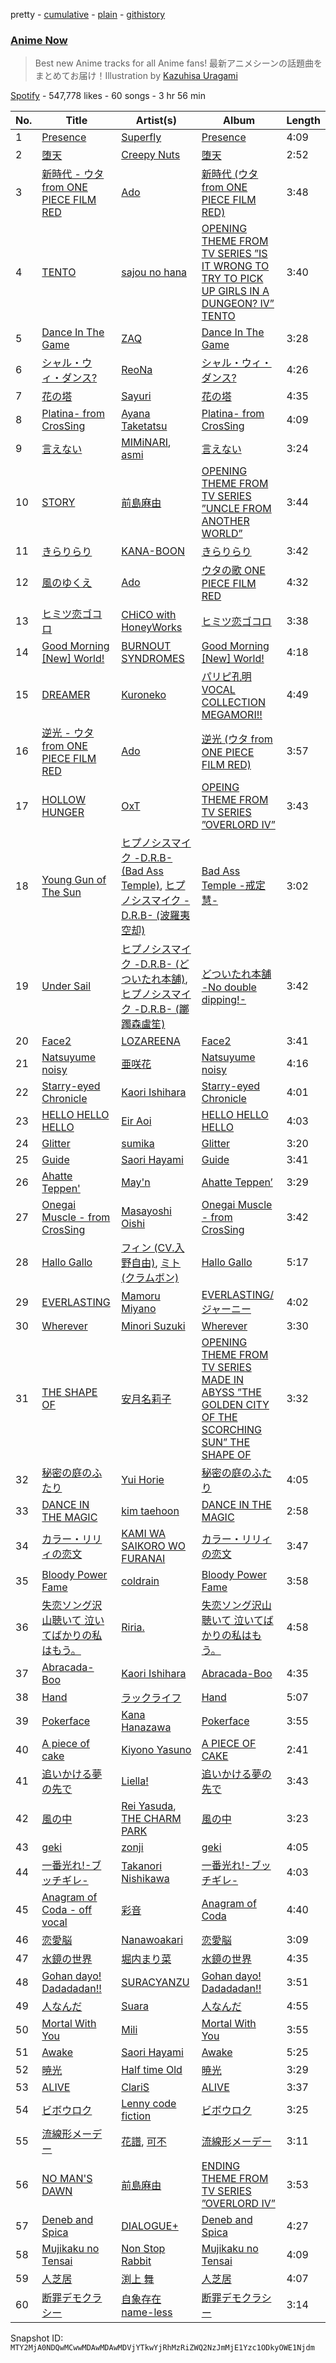 pretty - [cumulative](/playlists/cumulative/37i9dQZF1DWT8aqnwgRt92.md) - [plain](/playlists/plain/37i9dQZF1DWT8aqnwgRt92) - [githistory](https://github.githistory.xyz/mackorone/spotify-playlist-archive/blob/main/playlists/plain/37i9dQZF1DWT8aqnwgRt92)

### [Anime Now](https://open.spotify.com/playlist/37i9dQZF1DWT8aqnwgRt92)

> Best new Anime tracks for all Anime fans! 最新アニメシーンの話題曲をまとめてお届け！Illustration by <a href="https://kazuhisauragami.com/"> Kazuhisa Uragami</a>

[Spotify](https://open.spotify.com/user/spotify) - 547,778 likes - 60 songs - 3 hr 56 min

| No. | Title | Artist(s) | Album | Length |
|---|---|---|---|---|
| 1 | [Presence](https://open.spotify.com/track/5Nv8sEUqdqrrNET339wP1X) | [Superfly](https://open.spotify.com/artist/5M8AXrOifBT8elkLKbGPQZ) | [Presence](https://open.spotify.com/album/0du1IQkJ1TSUoc0fqxSknn) | 4:09 |
| 2 | [堕天](https://open.spotify.com/track/1ndUYRPchJVNQCM7XwN7Hq) | [Creepy Nuts](https://open.spotify.com/artist/0pWR7TsFhvSCnbmHDjWgrE) | [堕天](https://open.spotify.com/album/6TyquheH5JW6c5YuZ4ectA) | 2:52 |
| 3 | [新時代 \- ウタ from ONE PIECE FILM RED](https://open.spotify.com/track/2l2yRJWgMiJkfPbRNiuC25) | [Ado](https://open.spotify.com/artist/6mEQK9m2krja6X1cfsAjfl) | [新時代 \(ウタ from ONE PIECE FILM RED\)](https://open.spotify.com/album/7r72omJJLTajYYn9vImIcb) | 3:48 |
| 4 | [TENTO](https://open.spotify.com/track/69Zbz5sTyrvn3v7vIyWYGW) | [sajou no hana](https://open.spotify.com/artist/014bW80BPmy5WVcFBoHwNq) | [OPENING THEME FROM TV SERIES ”IS IT WRONG TO TRY TO PICK UP GIRLS IN A DUNGEON? IV” TENTO](https://open.spotify.com/album/4aMD2s6KojE4jFNKEhfSID) | 3:40 |
| 5 | [Dance In The Game](https://open.spotify.com/track/5deMG1Ko0ycpPVYPwW0yi8) | [ZAQ](https://open.spotify.com/artist/56TyClNQ0oVZLhK2V9KhA6) | [Dance In The Game](https://open.spotify.com/album/1a2xSbvHc69UpRhx5MO2Nk) | 3:28 |
| 6 | [シャル・ウィ・ダンス?](https://open.spotify.com/track/3scQcXcg9nOfWVQDQTeDXF) | [ReoNa](https://open.spotify.com/artist/2SIBY7Jwq1kYng12Zguo3C) | [シャル・ウィ・ダンス?](https://open.spotify.com/album/0bJE38pebBIRov35fJG5jZ) | 4:26 |
| 7 | [花の塔](https://open.spotify.com/track/1yt4wO7dKCwsfjch8SN9aU) | [Sayuri](https://open.spotify.com/artist/1YLxQZIGsaZq9rvFu8zeRz) | [花の塔](https://open.spotify.com/album/5N4WUOp0F0eUngAyPXJico) | 4:35 |
| 8 | [Platina\- from CrosSing](https://open.spotify.com/track/6dNi50ClKP3kPKWKB7hbHK) | [Ayana Taketatsu](https://open.spotify.com/artist/34UBKoTrfN5mZ0qzJtsZSS) | [Platina\- from CrosSing](https://open.spotify.com/album/0lUgiDZkZl9gIbDpysJvr2) | 4:09 |
| 9 | [言えない](https://open.spotify.com/track/4Pgfcz3P83oJHdRvO0NJ0Q) | [MIMiNARI](https://open.spotify.com/artist/4v0TaIftFJ7Mkx7j5Cvrzv), [asmi](https://open.spotify.com/artist/3UY1KK0iXeC0mpaK0ltFza) | [言えない](https://open.spotify.com/album/5ApBDaAa7sZWVDN1poztE3) | 3:24 |
| 10 | [STORY](https://open.spotify.com/track/73mTBbvJiVHW4Wquiws0x8) | [前島麻由](https://open.spotify.com/artist/0M0v61x8lN3rDLbmTnlYBg) | [OPENING THEME FROM TV SERIES ”UNCLE FROM ANOTHER WORLD”](https://open.spotify.com/album/6mxRSY6MkwCe5Y7Pqcjm1E) | 3:44 |
| 11 | [きらりらり](https://open.spotify.com/track/4GQjav2jvs9tmbC0KkYtCj) | [KANA\-BOON](https://open.spotify.com/artist/3PWp9R5HvbQgxI5KBx5kVd) | [きらりらり](https://open.spotify.com/album/7iXTH7HUVN26FCK1RoBiG4) | 3:42 |
| 12 | [風のゆくえ](https://open.spotify.com/track/2JPT05xVbGuIkAc0LNRo3s) | [Ado](https://open.spotify.com/artist/6mEQK9m2krja6X1cfsAjfl) | [ウタの歌 ONE PIECE FILM RED](https://open.spotify.com/album/5WStsinR0ZOQRoCI6rQPZA) | 4:32 |
| 13 | [ヒミツ恋ゴコロ](https://open.spotify.com/track/532a4qwtCf56E6qjiAn2EE) | [CHiCO with HoneyWorks](https://open.spotify.com/artist/7qpGWSiolU9E5WbkvTaMDd) | [ヒミツ恋ゴコロ](https://open.spotify.com/album/0UdGs7830iYt9ExWdeThiI) | 3:38 |
| 14 | [Good Morning \[New\] World!](https://open.spotify.com/track/1yUV3xzgaFWG2Koe9Sfcwd) | [BURNOUT SYNDROMES](https://open.spotify.com/artist/0Oazwl71qoHvXnbSxv0wOT) | [Good Morning \[New\] World!](https://open.spotify.com/album/4XJU7VESD3DYIkO8g2iGpE) | 4:18 |
| 15 | [DREAMER](https://open.spotify.com/track/7yKbjz9hzbUY6zmIJ8nDDL) | [Kuroneko](https://open.spotify.com/artist/6Tz3nFnN2k3qvsjgJuCO1p) | [パリピ孔明 VOCAL COLLECTION MEGAMORI!!](https://open.spotify.com/album/1i9R3CdEU23BRYGaMkpSEC) | 4:49 |
| 16 | [逆光 \- ウタ from ONE PIECE FILM RED](https://open.spotify.com/track/5GXYKnnzBlHvrzBQ5WoxME) | [Ado](https://open.spotify.com/artist/6mEQK9m2krja6X1cfsAjfl) | [逆光 \(ウタ from ONE PIECE FILM RED\)](https://open.spotify.com/album/3ZARNbKk2zkYDeVQpHE564) | 3:57 |
| 17 | [HOLLOW HUNGER](https://open.spotify.com/track/355nQhlJ37CswXP54GZAz9) | [OxT](https://open.spotify.com/artist/2qaq1aaJNXMlqsdS50FDrW) | [OPEING THEME FROM TV SERIES ”OVERLORD IV”](https://open.spotify.com/album/1iR5yhnaLHIIUEbXq5Zcxh) | 3:43 |
| 18 | [Young Gun of The Sun](https://open.spotify.com/track/1FvOJYT3Q7JI4HvAekiEW8) | [ヒプノシスマイク \-D.R.B\- \(Bad Ass Temple\)](https://open.spotify.com/artist/3fokOZQsXMeMTyvGHofqup), [ヒプノシスマイク \-D.R.B\- \(波羅夷 空却\)](https://open.spotify.com/artist/6c1w45xLPDcBpx1O1I1h8t) | [Bad Ass Temple \-戒定慧\-](https://open.spotify.com/album/2uQtOIKEuUWsy2HVt270Zy) | 3:02 |
| 19 | [Under Sail](https://open.spotify.com/track/2pQneHOpBNuRYwJs83hESi) | [ヒプノシスマイク \-D.R.B\- \(どついたれ本舗\)](https://open.spotify.com/artist/0TzkULUsbQERyIc1LUiqQY), [ヒプノシスマイク \-D.R.B\- \(躑躅森盧笙\)](https://open.spotify.com/artist/77aokW0xiQYapVkj1FlD99) | [どついたれ本舗 \-No double dipping!\-](https://open.spotify.com/album/6t71OfklRhGyuzpTDqCNwx) | 3:42 |
| 20 | [Face2](https://open.spotify.com/track/5N1bKDzbdCKnReop9O2YEG) | [LOZAREENA](https://open.spotify.com/artist/5lRAsaQysYDBzpa1CT0qwV) | [Face2](https://open.spotify.com/album/15eTxMxc2yzCOC4wveboLD) | 3:41 |
| 21 | [Natsuyume noisy](https://open.spotify.com/track/1i4VjLtf3rtqF1eBPPJe92) | [亜咲花](https://open.spotify.com/artist/0QwTvn35AQMMELpKDU176h) | [Natsuyume noisy](https://open.spotify.com/album/2JzBHYayYFeqaG1WntbNXk) | 4:16 |
| 22 | [Starry\-eyed Chronicle](https://open.spotify.com/track/5KQ2PPh2ZY6WRMBur4Uvk7) | [Kaori Ishihara](https://open.spotify.com/artist/0iozpQbR93p8mOSDrevajw) | [Starry\-eyed Chronicle](https://open.spotify.com/album/5Pxpgyy9CDEw3zwNwmQxRo) | 4:01 |
| 23 | [HELLO HELLO HELLO](https://open.spotify.com/track/2CR2wXrrSqyAIegVOl8IzF) | [Eir Aoi](https://open.spotify.com/artist/18moNotPmBWa2YZtRnIoZ3) | [HELLO HELLO HELLO](https://open.spotify.com/album/5gAsDpWG0nCLBdJSVkGXs7) | 4:03 |
| 24 | [Glitter](https://open.spotify.com/track/4N7q20wGjD32efYY5r9G09) | [sumika](https://open.spotify.com/artist/0ySFZq3Wd0SQUyJUzmJAeb) | [Glitter](https://open.spotify.com/album/3lSsvZCA16bhwPUgoq7TT3) | 3:20 |
| 25 | [Guide](https://open.spotify.com/track/1s4dzs3zHzzzqYSLMtNHpN) | [Saori Hayami](https://open.spotify.com/artist/32UDgij5Tm7EtyRRCC1JTN) | [Guide](https://open.spotify.com/album/2esNXPhXxK55Hz4gLzaXwL) | 3:41 |
| 26 | [Ahatte Teppen'](https://open.spotify.com/track/1Ahd8RIuzNBZFwkH2AhYlR) | [May'n](https://open.spotify.com/artist/0JQH8OHvGdooprROP18Wg6) | [Ahatte Teppen’](https://open.spotify.com/album/44dpI1riKMZ1mSMFS8RWAA) | 3:29 |
| 27 | [Onegai Muscle \- from CrosSing](https://open.spotify.com/track/4mqOfJPqfhkznL4UZuEiOj) | [Masayoshi Oishi](https://open.spotify.com/artist/2NmgIfLAFl1DD1FZOY4YqC) | [Onegai Muscle \- from CrosSing](https://open.spotify.com/album/5Bt7BoV1R7s5Ihkv5D7Cf5) | 3:42 |
| 28 | [Hallo Gallo](https://open.spotify.com/track/5tEcZDbPrZDoPf5EYU9Y84) | [フィン \(CV.入野自由\)](https://open.spotify.com/artist/19Eztn3ipHq4vAh5bkWidF), [ミト \(クラムボン\)](https://open.spotify.com/artist/1jpK6BQogVa5NnFoX4okCu) | [Hallo Gallo](https://open.spotify.com/album/7dKjwg0fhfKTWFyhvR3Ucu) | 5:17 |
| 29 | [EVERLASTING](https://open.spotify.com/track/3yUn3VJ4i211Tgu7cLpGfn) | [Mamoru Miyano](https://open.spotify.com/artist/1iR65pQAV4ssTTf9JRNr9X) | [EVERLASTING/ジャーニー](https://open.spotify.com/album/2nVMaMPC2mCUsCCJGKDZZj) | 4:02 |
| 30 | [Wherever](https://open.spotify.com/track/6APr8sy2QQ069Semu8mHLI) | [Minori Suzuki](https://open.spotify.com/artist/3Ath9xfI4WBdrZPFQ4VX9A) | [Wherever](https://open.spotify.com/album/7uLHf7YtnW93JodSYUl7AE) | 3:30 |
| 31 | [THE SHAPE OF](https://open.spotify.com/track/6yLpHWOoiT3lWPnZIXk1la) | [安月名莉子](https://open.spotify.com/artist/7ChJuYuw9pM8MqaZOAmvHX) | [OPENING THEME FROM TV SERIES MADE IN ABYSS ”THE GOLDEN CITY OF THE SCORCHING SUN” THE SHAPE OF](https://open.spotify.com/album/0tbPNaXiTK7G5V4LaZIjBQ) | 3:32 |
| 32 | [秘密の庭のふたり](https://open.spotify.com/track/0drkpiibrRIpUc5tSubX2J) | [Yui Horie](https://open.spotify.com/artist/7LKC71aoVTsDcHP9weRH9R) | [秘密の庭のふたり](https://open.spotify.com/album/3pVwRnFsKMjOwkpAWddA54) | 4:05 |
| 33 | [DANCE IN THE MAGIC](https://open.spotify.com/track/6BVNrVh84996f4QxwK8VHx) | [kim taehoon](https://open.spotify.com/artist/6qQHzLu9pasNUZGt1cdD1N) | [DANCE IN THE MAGIC](https://open.spotify.com/album/74c8aJPvqMmJW9rgPXifaL) | 2:58 |
| 34 | [カラー・リリィの恋文](https://open.spotify.com/track/7Eojb2w0e8zV8r8M6z0geM) | [KAMI WA SAIKORO WO FURANAI](https://open.spotify.com/artist/2FqdskWqZqDdlSnAIo9BGA) | [カラー・リリィの恋文](https://open.spotify.com/album/4cNFuAvGpB1Cp1E8FWL7Fh) | 3:47 |
| 35 | [Bloody Power Fame](https://open.spotify.com/track/6oshufDccwvnIwKCvKayb6) | [coldrain](https://open.spotify.com/artist/4pCVGaLWxDe4d8bsjsnmUM) | [Bloody Power Fame](https://open.spotify.com/album/4H9aESabZLTv3U8FEAxvsI) | 3:58 |
| 36 | [失恋ソング沢山聴いて 泣いてばかりの私はもう。](https://open.spotify.com/track/6UEudr7wL1kWoEzWTWOjL9) | [Riria.](https://open.spotify.com/artist/1J6OD7vLbjEuFVgVRlusmS) | [失恋ソング沢山聴いて 泣いてばかりの私はもう。](https://open.spotify.com/album/5ANkUMQeCcz1yLFKGwIamt) | 4:58 |
| 37 | [Abracada\-Boo](https://open.spotify.com/track/6sScdgu1m1tey48IoeMDkt) | [Kaori Ishihara](https://open.spotify.com/artist/0iozpQbR93p8mOSDrevajw) | [Abracada\-Boo](https://open.spotify.com/album/2HdzJMCn6VXTuBJni0ANJ7) | 4:35 |
| 38 | [Hand](https://open.spotify.com/track/7LpaTtdSp28hoLXekLqyrI) | [ラックライフ](https://open.spotify.com/artist/35AeYLIKrorZDAxsb40vVZ) | [Hand](https://open.spotify.com/album/4GcffOwXkVml0RAgWH8sSF) | 5:07 |
| 39 | [Pokerface](https://open.spotify.com/track/5n071ppxcknnGJLXOgf02P) | [Kana Hanazawa](https://open.spotify.com/artist/44u07DJH5eTBDjhZ7LpMO0) | [Pokerface](https://open.spotify.com/album/0dviOJFT2UZNQdAqRaIn9h) | 3:55 |
| 40 | [A piece of cake](https://open.spotify.com/track/4pae88hho7DMgeCKukQXet) | [Kiyono Yasuno](https://open.spotify.com/artist/2SdzLUuWOGCPXyQ5L7eXyd) | [A PIECE OF CAKE](https://open.spotify.com/album/4o9TQA0PoS0iea2MmA8ofx) | 2:41 |
| 41 | [追いかける夢の先で](https://open.spotify.com/track/3V2S19yA5qkUp6qxSVG5zr) | [Liella!](https://open.spotify.com/artist/2U3Vgx19saFDI9ZH4KzEIn) | [追いかける夢の先で](https://open.spotify.com/album/65vtvzicbNmETsvabUGAh4) | 3:43 |
| 42 | [風の中](https://open.spotify.com/track/5sP17r2ILuTv2ih5fnLGjx) | [Rei Yasuda](https://open.spotify.com/artist/1diX6i4LgUKR9qMRrAeGLi), [THE CHARM PARK](https://open.spotify.com/artist/2QKf9jr434G3Mo8Hr9npPb) | [風の中](https://open.spotify.com/album/6PYt8GA4Sq0No0LSyYTdMj) | 3:23 |
| 43 | [geki](https://open.spotify.com/track/0pNibb6CapyORpwvkbpFEm) | [zonji](https://open.spotify.com/artist/5mAHChNntfSXlZA1MvfWmv) | [geki](https://open.spotify.com/album/4yHPXYnI5USQhghoflfuac) | 4:05 |
| 44 | [一番光れ!\-ブッチギレ\-](https://open.spotify.com/track/4Lwu5jxAauZYj5JWPjD72P) | [Takanori Nishikawa](https://open.spotify.com/artist/2ayMogRmamCnzMAk4YiFAz) | [一番光れ!\-ブッチギレ\-](https://open.spotify.com/album/025d3ip2r1hEWZwhTWBeTX) | 4:03 |
| 45 | [Anagram of Coda \- off vocal](https://open.spotify.com/track/3pp0QnYSYdK1xGIetlfqnh) | [彩音](https://open.spotify.com/artist/18ept9gCH3chL1S16u5CSQ) | [Anagram of Coda](https://open.spotify.com/album/5rLplZ8aZBpjNCQyOaX7aT) | 4:40 |
| 46 | [恋愛脳](https://open.spotify.com/track/6ov7dWfxJsadTqkGZbmKOI) | [Nanawoakari](https://open.spotify.com/artist/06jSjpC81wzjoUoE61Fhdn) | [恋愛脳](https://open.spotify.com/album/7DcfUaVT0xSAmFByPZUNIm) | 3:09 |
| 47 | [水鏡の世界](https://open.spotify.com/track/7LWbBngfReWleCxhqFUjsM) | [堀内まり菜](https://open.spotify.com/artist/1vE4dMMMMjFIwC1eEMTmhP) | [水鏡の世界](https://open.spotify.com/album/0Mj7Pf1tVbtLIICJGwJQG4) | 4:35 |
| 48 | [Gohan dayo! Dadadadan!!](https://open.spotify.com/track/2yHoptGrLliwAOl2rBAhYn) | [SURACYANZU](https://open.spotify.com/artist/08wDtWVhHhqmOwc6Y5FW4w) | [Gohan dayo! Dadadadan!!](https://open.spotify.com/album/38wshlFD90KUwScoxw6los) | 3:51 |
| 49 | [人なんだ](https://open.spotify.com/track/6CZzcCnBPSNIHKb1c29lB4) | [Suara](https://open.spotify.com/artist/4gaoQ5e8RCOVswub7zcfoV) | [人なんだ](https://open.spotify.com/album/0nKpIhPmduqYZ5e6o7pr0q) | 4:55 |
| 50 | [Mortal With You](https://open.spotify.com/track/2Cl3bTLiHuQlQBcZSxJLON) | [Mili](https://open.spotify.com/artist/0K05TDnN7xPwIHDOwD2YYs) | [Mortal With You](https://open.spotify.com/album/2XfXLJFcnPIGiDDQM925Vf) | 3:55 |
| 51 | [Awake](https://open.spotify.com/track/1GChdtgRm4YlTPp4JPFDc9) | [Saori Hayami](https://open.spotify.com/artist/32UDgij5Tm7EtyRRCC1JTN) | [Awake](https://open.spotify.com/album/1UFJUX3c8hieMx0HQd9JHr) | 5:25 |
| 52 | [暁光](https://open.spotify.com/track/4l4OxhHdAZuVcjoCHapPwk) | [Half time Old](https://open.spotify.com/artist/1zpGAwgdCoZw9CP4QlWq9l) | [暁光](https://open.spotify.com/album/3JX3ho78EjyYxBjLIOI0o1) | 3:29 |
| 53 | [ALIVE](https://open.spotify.com/track/5cBmwNnKGLPRCQWzFS0r0Y) | [ClariS](https://open.spotify.com/artist/5htVtReJ3NAwcAdxdHpim3) | [ALIVE](https://open.spotify.com/album/7lpsmkTYFRiDNIDyKRRLXP) | 3:37 |
| 54 | [ビボウロク](https://open.spotify.com/track/3HJTTW6JzXEvrTjK2mYflY) | [Lenny code fiction](https://open.spotify.com/artist/6nvlfxR3ZRCNzw39ZTcGSR) | [ビボウロク](https://open.spotify.com/album/6rJD98WoJXBMiV82Sn47OA) | 3:25 |
| 55 | [流線形メーデー](https://open.spotify.com/track/71DWte8P535ethaQrCfX3G) | [花譜](https://open.spotify.com/artist/2c32JruIkUyfdycHmhIph4), [可不](https://open.spotify.com/artist/3VxmIoSoAMfL0xAAQ7jHqE) | [流線形メーデー](https://open.spotify.com/album/0e9Jjx1Ah3gI5RoUPOEvmi) | 3:11 |
| 56 | [NO MAN'S DAWN](https://open.spotify.com/track/3w7j5vtYOyNoB2hewUgn0G) | [前島麻由](https://open.spotify.com/artist/0M0v61x8lN3rDLbmTnlYBg) | [ENDING THEME FROM TV SERIES ”OVERLORD IV”](https://open.spotify.com/album/6fiyEepRkKNW1rRZLVgt0P) | 3:53 |
| 57 | [Deneb and Spica](https://open.spotify.com/track/4mo9mGSuE5qIllkMJWBiR3) | [DIALOGUE+](https://open.spotify.com/artist/2edEpSuGIPWwl7QJF3hXM0) | [Deneb and Spica](https://open.spotify.com/album/2ZG53H9J7evAJyu9jqdQ7g) | 4:27 |
| 58 | [Mujikaku no Tensai](https://open.spotify.com/track/4POh4ThJaKsqfuSgwsuDjA) | [Non Stop Rabbit](https://open.spotify.com/artist/3BI27TxQPk2BVbiThvj1EV) | [Mujikaku no Tensai](https://open.spotify.com/album/31TmYdlBCK6cXddVWOW5Tl) | 4:09 |
| 59 | [人芝居](https://open.spotify.com/track/74sYtRs4LCDIpdBP8xDMSP) | [渕上 舞](https://open.spotify.com/artist/2FS1GkRyHcBhVGfo40uZQE) | [人芝居](https://open.spotify.com/album/7vRJFhwnCxhkQnk9SnSg4U) | 4:07 |
| 60 | [断罪デモクラシー](https://open.spotify.com/track/1YYhcvF1ejO19vtEgVBzIg) | [自象存在name\-less](https://open.spotify.com/artist/05bI1rBSrKztoBYlHYYdH5) | [断罪デモクラシー](https://open.spotify.com/album/0aCbx2DAWTiKTkVEr206ZB) | 3:14 |

Snapshot ID: `MTY2MjA0NDQwMCwwMDAwMDAwMDVjYTkwYjRhMzRiZWQ2NzJmMjE1Yzc1ODkyOWE1Njdm`
